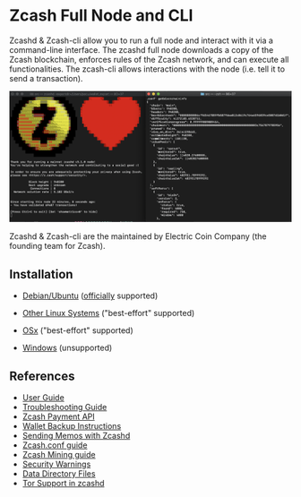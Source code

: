 # Zcash Full Node and CLI

Zcashd & Zcash-cli allow you to run a full node and interact with it via a command-line interface.  The zcashd full node downloads a copy of the Zcash blockchain,  enforces rules of the Zcash network, and can execute all functionalities. The zcash-cli allows interactions with the node (i.e. tell it to send a transaction).

![zcashdandzcashcli](./images/zcashd_and_zcashcli.png)

Zcashd & Zcash-cli are the maintained by Electric Coin Company (the founding team for Zcash).


## Installation

* [Debian/Ubuntu](Debian-Ubuntu-installation.md) ([officially](https://zcash.readthedocs.io/en/latest/rtd_pages/supported_platform_policy.html#supported-platform-policy) supported)

* [Other Linux Systems](Linux-misc-installation.md) ("best-effort" supported)

* [OSx](OSx-installation.md) ("best-effort" supported)

* [Windows](windows-installation.md) (unsupported)
<!--
## Configuration

The Zcash *configuration file* is a text file that specifies options that affect how your instance of the Zcash client operates.
The ``zcashd`` executable reads this file only when it starts.
You may edit the configuration file with any text editor, but performing the steps below does not require using an editor.
The order of the lines is not important. Lines beginning with a semicolon (``;``) are treated as comments and ignored.

Following these steps will create your zcashd configuration file which can be edited to either connect to ``mainnet`` or ``testnet`` as well as applying settings to safely access the RPC interface.

.. tip:: For a complete list of parameters used in ``zcash.conf``, please check out :ref:`zcash_conf_guide`

Linux
    Create the data directory:

    .. code-block:: bash
   
       mkdir -p ~/.zcash

macOS
    Your data directory is already generated at ``~/Library/Application Support/Zcash``.

Mainnet
*******

Place a configuration file inside your data directory using the following commands:

.. warning:: Note that this will overwrite any ``zcash.conf`` settings you may have added from testnet. (If you want to run on testnet, you can retain a `zcash.conf` from testnet.)

Linux     
    .. code-block:: bash

       echo "addnode=mainnet.z.cash" >~/.zcash/zcash.conf

macOS
    .. code-block:: bash

       echo "addnode=mainnet.z.cash" >~/Library/Application Support/Zcash/zcash.conf
       
Example configured for ``mainnet`` :

:fa:`file` ``zcash.conf`` 

.. code-block:: bash

    addnode=mainnet.z.cash


Testnet
*******

After running the above commands to create the `zcash.conf` file, edit the following parameters in your `zcash.conf` file to indicate network and node discovery for `testnet`:

  - add the line **testnet=1**
  - **addnode=testnet.z.cash** instead of **addnode=mainnet.z.cash**

Example configured for ``testnet``:

:fa:`file` ``zcash.conf`` 

.. code-block:: bash

    testnet=1
    addnode=testnet.z.cash


## Use


Now, run zcashd!

.. code-block:: bash
   
   ./src/zcashd

To run it in the background (without the node metrics screen that is normally displayed) use ``./src/zcashd --daemon``.

.. important:: If you are running Zcash for the first time you will need to allow your node to fully sync:
    
   .. code-block:: console
    :emphasize-lines: 24
                                                                                                                                                        
             :88SX@888@@X8:                    8;     %X        X%     ;8       
          %%Xt%tt%SSSSS:XXXt@@              X            ::  ::            X    
        @S;;tt%%%t    ;;::XXXXSX           %               SS               %   
      .t:::;;%8888    88888tXXXX8;        S                                  S  
     .%...:::8             8::XXX%;       X                                  X  
     8888...:t888888X     8t;;::XX8       8                                  8  
    %888888...:::;:8    :Xttt;;;::X@                                            
    888888888...:St    8:%%tttt;;;:X       X                                X   
    88888888888S8    :%;ttt%%tttt;;X        8                              8    
    %888888888%t    8S:;;;tt%%%ttt;8          :                          :      
     8t8888888     S8888888Stt%%%t@            ::                      ::       
     .@tt888@              8;;ttt@;               t                  t          
      .8ttt8@SSSSS    SXXXX%:;;;X;                  8              8            
        X8ttt8888%    %88...::X8                      X.        .X              
          %8@tt88;8888%8888%8X                          :;    ;:                
             :@888@XXX@888:                                tt                   
                                                                                
    Thank you for running a Zcash node!
    You're helping to strengthen the network and contributing to a social good :)

    In order to ensure you are adequately protecting your privacy when using Zcash,
    please see <https://z.cash/support/security/>.

            Block height | 319430
                Connections | 8
    Network solution rate | 508319381 Sol/s

    You are currently not mining.
    To enable mining, add 'gen=1' to your zcash.conf and restart.

    Since starting this node 9 minutes, 1 seconds ago:
    - You have validated 7815 transactions!

    [Press Ctrl+C to exit] [Set 'showmetrics=0' to hide]
    
   Notice ``319430``, in the above output, after the ``Block height`` field, this means your zcashd is fully synced.
   Alternatively, if you were *NOT* fully synced your output would look similar to below:

   .. code-block:: console
    :emphasize-lines: 24
                                                                                 
             :88SX@888@@X8:                    8;     %X        X%     ;8       
          %%Xt%tt%SSSSS:XXXt@@              X            ::  ::            X    
        @S;;tt%%%t    ;;::XXXXSX           %               SS               %   
      .t:::;;%8888    88888tXXXX8;        S                                  S  
     .%...:::8             8::XXX%;       X                                  X  
     8888...:t888888X     8t;;::XX8       8                                  8  
    %888888...:::;:8    :Xttt;;;::X@                                            
    888888888...:St    8:%%tttt;;;:X       X                                X   
    88888888888S8    :%;ttt%%tttt;;X        8                              8    
    %888888888%t    8S:;;;tt%%%ttt;8          :                          :      
     8t8888888     S8888888Stt%%%t@            ::                      ::       
     .@tt888@              8;;ttt@;               t                  t          
      .8ttt8@SSSSS    SXXXX%:;;;X;                  8              8            
        X8ttt8888%    %88...::X8                      X.        .X              
          %8@tt88;8888%8888%8X                          :;    ;:                
             :@888@XXX@888:                                tt                   

    Thank you for running a Zcash node!
    You're helping to strengthen the network and contributing to a social good :)

    In order to ensure you are adequately protecting your privacy when using Zcash,
    please see <https://z.cash/support/security/>.

        Downloading blocks | 319610 / ~320290 (99%)
                Connections | 6
    Network solution rate | 389211802 Sol/s

    You are currently not mining.
    To enable mining, add 'gen=1' to your zcash.conf and restart.

    Since starting this node 59 seconds ago:
    - You have validated 7144 transactions!

    [Press Ctrl+C to exit] [Set 'showmetrics=0' to hide]

   Notice now how the ``Block height`` field has changed to ``Downloading blocks`` with value ``319610 / ~320290 (99%)``.
   This indicates that your node is attempting to sync with the current block height.

You should be able to use the RPC after it finishes syncing. If you are running ``zcashd`` in the background, issue the below command to test:

*( If you did not run zcashd in the background, you will need to open a new terminal)*

.. code-block:: bash
   
   ./src/zcash-cli getinfo

.. note:: If you are familiar with bitcoind's RPC interface, you can use many of those calls to send ZEC between `t-addr` addresses. We do not support the 'Accounts' feature (which has also been deprecated in ``bitcoind``) — only the empty string ``""`` can be used as an account name. The main network node at mainnet.z.cash is also accessible via Tor hidden service at zcmaintvsivr7pcn.onion.

Using Zcash
***********

First, you want to obtain Zcash. You can purchase them from an exchange, from other users, or sell goods and services for them! Exactly how to obtain Zcash (safely) is not in scope for this document, but you should be careful. Avoid scams!

.. important:: **Terminology**

   Zcash supports two different kinds of addresses, a ``z-addr`` (which begins with a ``z``) is an address that uses zero-knowledge proofs and other cryptography to protect user privacy. There are also ``t-addrs`` (which begin with a ``t``) that are similar to Bitcoin's addresses.

   The interfaces are a commandline client (`zcash-cli`) and a Remote Procedure Call (RPC) interface, which is documented here:

   :ref:`payment_api`

.. attention:: **Wallet Backup**
   
   To ensure you have properly backed up your wallet, we **strongly** encourage you to review the :ref:`wallet_backup` .


Generating a t-addr
+++++++++++++++++++

Let's generate a t-addr first. If you are running zcashd for the first time, you 
can issue ``zcash-cli getaddressesbyaccount ""`` to view existing addresses. 

.. code-block:: bash

   $ ./src/zcash-cli getnewaddress
   t1example4vfmdgQ3v3SNuQga8JKHTNi2a1

Listing t-addr
++++++++++++++

.. code-block:: bash

   $ ./src/zcash-cli getaddressesbyaccount ""

This should show the address that was just created.

Receiving Zcash with a z-addr
+++++++++++++++++++++++++++++

Now let's generate a z-addr.

.. code-block:: bash
   
   $ ./src/zcash-cli z_getnewaddress
   zs1examplea4lqxrtmlpkayj0hxpfdd3ve62xhd7jds8c2a8tqz5kekplt469eza5wu8djdvpauezv

This creates a private address and stores its key in your local wallet file. Give this address to the sender!

A z-addr is pretty large, so it's easy to make mistakes with them. Let's put it in an environment variable to avoid mistakes:

.. code-block:: bash

   $ ZADDR='zs1examplea4lqxrtmlpkayj0hxpfdd3ve62xhd7jds8c2a8tqz5kekplt469eza5wu8djdvpauezv'

Listing z-addr
++++++++++++++

To get a list of all addresses in your wallet for which you have a spending key, run this command:

.. code-block:: bash

   $ ./src/zcash-cli z_listaddresses

You should see something like:

.. code-block:: json

   [
      "zs1examplea4lqxrtmlpkayj0hxpfdd3ve62xhd7jds8c2a8tqz5kekplt469eza5wu8djdvpauezv"
   ]

Sending coins with your z-addr
++++++++++++++++++++++++++++++

If someone gives you their z-addr...

.. code-block:: bash

   $ FRIEND='zs1exampleakux6zswvlvsrcuku6540kw3l8jcft8n8hwnq6ma57canydsn3r05nxylrmcew82ja59'

You can send 0.8 ZEC by doing...

.. code-block:: bash
   
   $ ./src/zcash-cli z_sendmany "$ZADDR" "[{\"amount\": 0.8, \"address\": \"$FRIEND\"}]"

After waiting a few seconds, you can check to see if the operation has finished and produced a result:

.. code-block:: bash

   $ ./src/zcash-cli z_getoperationresult

.. code-block:: json

   [
    {
        "id" : "opid-bc8f822c-68df-419e-ae8f-b14b7aca29fd",
        "status" : "success",
        "creation_time" : 1554693337,
        "result" : {
            "txid" : "2979318b051a63281caa23e181ac02d367f1611374981ccd812708d13c3ed550"
        },
        "execution_secs" : 2.25543096
    }
   ]


Additional operations for zcash-cli
+++++++++++++++++++++++++++++++++++

As Zcash is an extension of bitcoin, zcash-cli supports all commands that are part of the Bitcoin Core API (as of version 0.11.2), https://en.bitcoin.it/wiki/Original_Bitcoin_client/API_calls_list

For a full list of new commands that are not part of bitcoin API (mostly addressing operations on z-addrs) see :ref:`payment_api`

To list all Zcash commands:

.. code-block:: bash
    
    ./src/zcash-cli help

To get help with a particular command:

.. code-block:: bash

    ./src/zcash-cli help <command>

.. attention:: 
   Known Security Issues

   Each release contains a `./doc/security-warnings.md` document describing
   security issues known to affect that release. You can find the most
   recent version of this document here:

   :ref:`security_warnings`

   Please also see our security page for recent notifications and other
   resources:

   https://z.cash/support/security.html


## Upgrading 

If you're on a Debian-based distribution, you can follow the :ref:`install-debian-bin-packages-guide` to install Zcash on your system. Otherwise, you can update your local snapshot of our code:

.. code-block:: bash

   git fetch origin

| Ensure you check the current release version from :fa:`github` `here <https://github.com/zcash/zcash>`_ .
| If ``v3.1.0`` was current, issue the following commands:

.. code-block:: bash

   git checkout v3.1.0
   ./zcutil/fetch-params.sh
   ./zcutil/build.sh -j$(nproc)

.. note:: If you don't have ``nproc``, then substitute the number of cores on your system. 
   If the build runs out of memory, try again without the ``-j`` argument, i.e. just ``./zcutil/build.sh``. 
   If you are upgrading from testnet, make sure that your ``~/.zcash`` directory contains only ``zcash.conf`` to start with, and that your ``~/.zcash/zcash.conf`` does not contain ``testnet=1`` or ``addnode=testnet.z.cash``. 
   If the build fails, move aside your ``zcash`` directory and try again by following the instructions in the :ref:`installation` section below.

.. important:: Running ``make clean`` before building the update can eliminate random known link errors. If you ran into any other issues upgrading to Overwinter or Sapling, please see the :ref:`nu_dev_guide`

-->

## References
* [User Guide](user_guide.html)
* [Troubleshooting Guide](troubleshooting_guide.html)
* [Zcash Payment API](payment_api.html)
* [Wallet Backup Instructions](wallet_backup.html)
* [Sending Memos with Zcashd](memos.html)
* [Zcash.conf guide](zcash_conf_guide.html)
* [Zcash Mining guide](zcash_mining_guide.html)
* [Security Warnings](security_warnings.html)
* [Data Directory Files](files.html)
* [Tor Support in zcashd](tor.html)